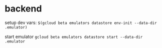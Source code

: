 # backend

setup dev vars: `$(gcloud beta emulators datastore env-init --data-dir .emulator)`

start emulator `gcloud beta emulators datastore start --data-dir .emulator`